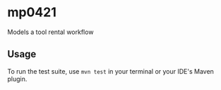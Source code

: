 # mp0421
Models a tool rental workflow

## Usage
To run the test suite, use `mvn test` in your terminal or your IDE's Maven plugin.
